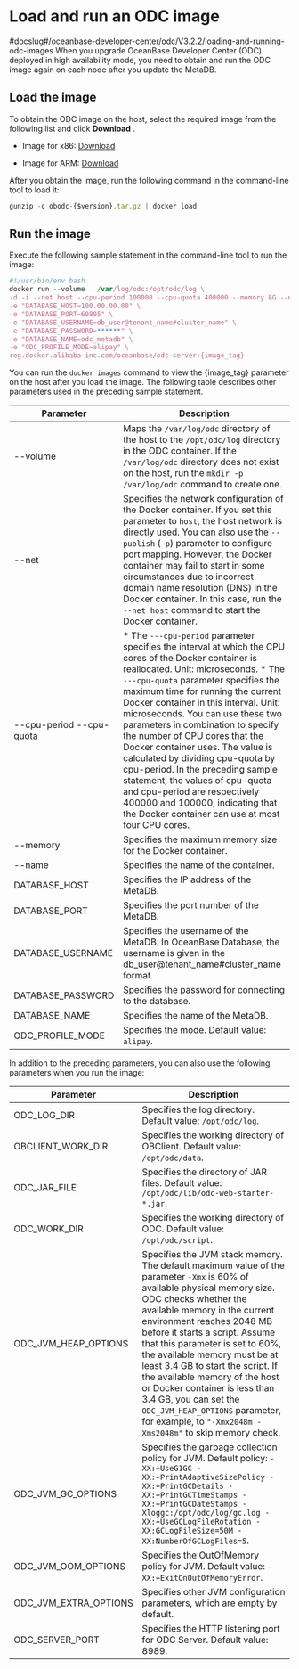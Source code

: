 Load and run an ODC image 
==============================================
#docslug#/oceanbase-developer-center/odc/V3.2.2/loading-and-running-odc-images
When you upgrade OceanBase Developer Center (ODC) deployed in high availability mode, you need to obtain and run the ODC image again on each node after you update the MetaDB. 

Load the image 
-----------------------------------

To obtain the ODC image on the host, select the required image from the following list and click **Download** .

* Image for x86: [Download](https://ob-front.oss-cn-hangzhou.aliyuncs.com/client/3.2.2-patch2/obodc3.2.2-patch2.tar.gz)

  

* Image for ARM: [Download](https://ob-front.oss-cn-hangzhou.aliyuncs.com/client/3.2.2-patch2/obodc3.2.2-patch2_arm.tar.gz)

  




After you obtain the image, run the following command in the command-line tool to load it:

```javascript
gunzip -c obodc-{$version}.tar.gz | docker load
```



Run the image 
----------------------------------

Execute the following sample statement in the command-line tool to run the image:

```javascript
#!/usr/bin/env bash
docker run --volume   /var/log/odc:/opt/odc/log \
-d -i --net host --cpu-period 100000 --cpu-quota 400000 --memory 8G --name "obodc" \
-e "DATABASE_HOST=100.00.00.00" \
-e "DATABASE_PORT=60805" \
-e "DATABASE_USERNAME=db_user@tenant_name#cluster_name" \
-e "DATABASE_PASSWORD=******" \
-e "DATABASE_NAME=odc_metadb" \
-e "ODC_PROFILE_MODE=alipay" \
reg.docker.alibaba-inc.com/oceanbase/odc-server:{image_tag}
```



You can run the `docker images` command to view the {image_tag} parameter on the host after you load the image. The following table describes other parameters used in the preceding sample statement.


|                Parameter                 |                                                                                                                                                                                                                                                                                                                                                                  Description                                                                                                                                                                                                                                                                                                                                                                  |
|------------------------------------------|-----------------------------------------------------------------------------------------------------------------------------------------------------------------------------------------------------------------------------------------------------------------------------------------------------------------------------------------------------------------------------------------------------------------------------------------------------------------------------------------------------------------------------------------------------------------------------------------------------------------------------------------------------------------------------------------------------------------------------------------------|
| --volume                                 | Maps the `/var/log/odc` directory of the host to the `/opt/odc/log` directory in the ODC container.  If the `/var/log/odc` directory does not exist on the host, run the `mkdir -p /var/log/odc` command to create one.                                                                                                                                                                                                                                                                                                                                                                                                                                                                                                       |
| --net                                    | Specifies the network configuration of the Docker container. If you set this parameter to `host`, the host network is directly used.  You can also use the `--publish` (`-p`) parameter to configure port mapping. However, the Docker container may fail to start in some circumstances due to incorrect domain name resolution (DNS) in the Docker container. In this case, run the `--net host` command to start the Docker container.                                                                                                                                                                                                                                                                                     |
| --cpu-period --cpu-quota | * The `---cpu-period` parameter specifies the interval at which the CPU cores of the Docker container is reallocated. Unit: microseconds.   * The `---cpu-quota` parameter specifies the maximum time for running the current Docker container in this interval. Unit: microseconds.    You can use these two parameters in combination to specify the number of CPU cores that the Docker container uses. The value is calculated by dividing cpu-quota by cpu-period. In the preceding sample statement, the values of cpu-quota and cpu-period are respectively 400000 and 100000, indicating that the Docker container can use at most four CPU cores. |
| --memory                                 | Specifies the maximum memory size for the Docker container.                                                                                                                                                                                                                                                                                                                                                                                                                                                                                                                                                                                                                                                                                   |
| --name                                   | Specifies the name of the container.                                                                                                                                                                                                                                                                                                                                                                                                                                                                                                                                                                                                                                                                                                          |
| DATABASE_HOST                            | Specifies the IP address of the MetaDB.                                                                                                                                                                                                                                                                                                                                                                                                                                                                                                                                                                                                                                                                                                       |
| DATABASE_PORT                            | Specifies the port number of the MetaDB.                                                                                                                                                                                                                                                                                                                                                                                                                                                                                                                                                                                                                                                                                                      |
| DATABASE_USERNAME                        | Specifies the username of the MetaDB. In OceanBase Database, the username is given in the db_user@tenant_name#cluster_name format.                                                                                                                                                                                                                                                                                                                                                                                                                                                                                                                                                                                                            |
| DATABASE_PASSWORD                        | Specifies the password for connecting to the database.                                                                                                                                                                                                                                                                                                                                                                                                                                                                                                                                                                                                                                                                                        |
| DATABASE_NAME                            | Specifies the name of the MetaDB.                                                                                                                                                                                                                                                                                                                                                                                                                                                                                                                                                                                                                                                                                                             |
| ODC_PROFILE_MODE                         | Specifies the mode. Default value: `alipay`.                                                                                                                                                                                                                                                                                                                                                                                                                                                                                                                                                                                                                                                                                                  |



In addition to the preceding parameters, you can also use the following parameters when you run the image:


|       Parameter       |                                                                                                                                                                                                                                                                             Description                                                                                                                                                                                                                                                                             |
|-----------------------|---------------------------------------------------------------------------------------------------------------------------------------------------------------------------------------------------------------------------------------------------------------------------------------------------------------------------------------------------------------------------------------------------------------------------------------------------------------------------------------------------------------------------------------------------------------------|
| ODC_LOG_DIR           | Specifies the log directory. Default value: `/opt/odc/log`.                                                                                                                                                                                                                                                                                                                                                                                                                                                                                                         |
| OBCLIENT_WORK_DIR     | Specifies the working directory of OBClient. Default value: `/opt/odc/data`.                                                                                                                                                                                                                                                                                                                                                                                                                                                                                        |
| ODC_JAR_FILE          | Specifies the directory of JAR files. Default value:  `/opt/odc/lib/odc-web-starter-*.jar`.                                                                                                                                                                                                                                                                                                                                                                                                                                                         |
| ODC_WORK_DIR          | Specifies the working directory of ODC. Default value: `/opt/odc/script`.                                                                                                                                                                                                                                                                                                                                                                                                                                                                                           |
| ODC_JVM_HEAP_OPTIONS  | Specifies the JVM stack memory. The default maximum value of the parameter `-Xmx` is 60% of available physical memory size.  ODC checks whether the available memory in the current environment reaches 2048 MB before it starts a script. Assume that this parameter is set to 60%, the available memory must be at least 3.4 GB to start the script. If the available memory of the host or Docker container is less than 3.4 GB, you can set the `ODC_JVM_HEAP_OPTIONS` parameter, for example, to `"-Xmx2048m -Xms2048m"` to skip memory check. |
| ODC_JVM_GC_OPTIONS    | Specifies the garbage collection policy for JVM. Default policy: `-XX:+UseG1GC -XX:+PrintAdaptiveSizePolicy -XX:+PrintGCDetails -XX:+PrintGCTimeStamps -XX:+PrintGCDateStamps -Xloggc:/opt/odc/log/gc.log -XX:+UseGCLogFileRotation -XX:GCLogFileSize=50M -XX:NumberOfGCLogFiles=5`.                                                                                                                                                                                                                                                                                |
| ODC_JVM_OOM_OPTIONS   | Specifies the OutOfMemory policy for JVM. Default value: `-XX:+ExitOnOutOfMemoryError`.                                                                                                                                                                                                                                                                                                                                                                                                                                                                             |
| ODC_JVM_EXTRA_OPTIONS | Specifies other JVM configuration parameters, which are empty by default.                                                                                                                                                                                                                                                                                                                                                                                                                                                                                           |
| ODC_SERVER_PORT       | Specifies the HTTP listening port for ODC Server. Default value: 8989.                                                                                                                                                                                                                                                                                                                                                                                                                                                                                              |


